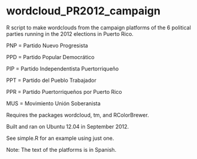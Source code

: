 wordcloud_PR2012_campaign
=========================

R script to make wordclouds from the campaign platforms of the 6 political parties running in the 2012 elections in Puerto Rico.


PNP = Partido Nuevo Progresista

PPD = Partido Popular Democrático

PIP = Partido Independentista Puertorriqueño

PPT = Partido del Pueblo Trabajador

PPR = Partido Puertorriqueños por Puerto Rico

MUS = Movimiento Unión Soberanista


Requires the packages wordcloud, tm, and RColorBrewer.

Built and ran on Ubuntu 12.04 in September 2012.

See simple.R for an example using just one.

Note: The text of the platforms is in Spanish.

